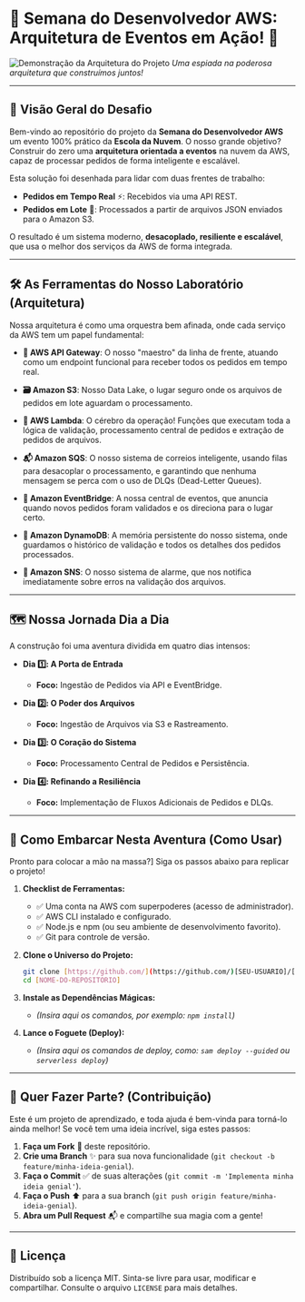 # 🚀 Semana do Desenvolvedor AWS: Arquitetura de Eventos em Ação! 🚀

![Demonstração da Arquitetura do Projeto](https://i.imgur.com/Uv3gV5h.png)
_Uma espiada na poderosa arquitetura que construímos juntos!_

---

## 🎯 Visão Geral do Desafio

Bem-vindo ao repositório do projeto da **Semana do Desenvolvedor AWS** um evento 100% prático da **Escola da Nuvem**.
 O nosso grande objetivo? Construir do zero uma **arquitetura orientada a eventos** na nuvem da AWS, capaz de processar pedidos de forma inteligente e escalável.

Esta solução foi desenhada para lidar com duas frentes de trabalho:
* **Pedidos em Tempo Real** ⚡: Recebidos via uma API REST.
* **Pedidos em Lote** 📂: Processados a partir de arquivos JSON enviados para o Amazon S3.

O resultado é um sistema moderno, **desacoplado, resiliente e escalável**, que usa o melhor dos serviços da AWS de forma integrada.

---

## 🛠️ As Ferramentas do Nosso Laboratório (Arquitetura)

Nossa arquitetura é como uma orquestra bem afinada, onde cada serviço da AWS tem um papel fundamental:

* **🎤 AWS API Gateway**: O nosso "maestro" da linha de frente, atuando como um endpoint funcional para receber todos os pedidos em tempo real.
* **🗃️ Amazon S3**: Nosso Data Lake, o lugar seguro onde os arquivos de pedidos em lote aguardam o processamento.
* **🧠 AWS Lambda**: O cérebro da operação! Funções que executam toda a lógica de validação, processamento central de pedidos e extração de pedidos de arquivos.
* **📬 Amazon SQS**: O nosso sistema de correios inteligente, usando filas para desacoplar o processamento, e garantindo que nenhuma mensagem se perca com o uso de DLQs (Dead-Letter Queues).
* **🌉 Amazon EventBridge**: A nossa central de eventos, que anuncia quando novos pedidos foram validados e os direciona para o lugar certo.
 * **💾 Amazon DynamoDB**: A memória persistente do nosso sistema, onde guardamos o histórico de validação e todos os detalhes dos pedidos processados. 

* **🔔 Amazon SNS**: O nosso sistema de alarme, que nos notifica imediatamente sobre erros na validação dos arquivos. 
---

## 🗺️ Nossa Jornada Dia a Dia

A construção foi uma aventura dividida em quatro dias intensos:
* **Dia 1️⃣: A Porta de Entrada**
    * **Foco:** Ingestão de Pedidos via API e EventBridge.

* **Dia 2️⃣: O Poder dos Arquivos**
    * **Foco:** Ingestão de Arquivos via S3 e Rastreamento.

* **Dia 3️⃣: O Coração do Sistema**
    * **Foco:** Processamento Central de Pedidos e Persistência.

* **Dia 4️⃣: Refinando a Resiliência**
    * **Foco:** Implementação de Fluxos Adicionais de Pedidos e DLQs.

---

## 🚀 Como Embarcar Nesta Aventura (Como Usar)

Pronto para colocar a mão na massa?] Siga os passos abaixo para replicar o projeto!

1.  **Checklist de Ferramentas:**
    * ✅ Uma conta na AWS com superpoderes (acesso de administrador).
    * ✅ AWS CLI instalado e configurado.
    * ✅ Node.js e npm (ou seu ambiente de desenvolvimento favorito).
    * ✅ Git para controle de versão.

2.  **Clone o Universo do Projeto:**
    ```bash
    git clone [https://github.com/](https://github.com/)[SEU-USUARIO]/[NOME-DO-REPOSITORIO].git
    cd [NOME-DO-REPOSITORIO]
    ```

3.  **Instale as Dependências Mágicas:**
    * _(Insira aqui os comandos, por exemplo: `npm install`)_

4.  **Lance o Foguete (Deploy):**
    * _(Insira aqui os comandos de deploy, como: `sam deploy --guided` ou `serverless deploy`)_

---

## 🤝 Quer Fazer Parte? (Contribuição)

Este é um projeto de aprendizado, e toda ajuda é bem-vinda para torná-lo ainda melhor! Se você tem uma ideia incrível, siga estes passos:

1.  **Faça um Fork** 🍴 deste repositório.
2.  **Crie uma Branch** ✨ para sua nova funcionalidade (`git checkout -b feature/minha-ideia-genial`).
3.  **Faça o Commit** ✅ de suas alterações (`git commit -m 'Implementa minha ideia genial'`).
4.  **Faça o Push** ⬆️ para a sua branch (`git push origin feature/minha-ideia-genial`).
5.  **Abra um Pull Request** 📬 e compartilhe sua magia com a gente!

---

## 📜 Licença

Distribuído sob a licença MIT. Sinta-se livre para usar, modificar e compartilhar. Consulte o arquivo `LICENSE` para mais detalhes.